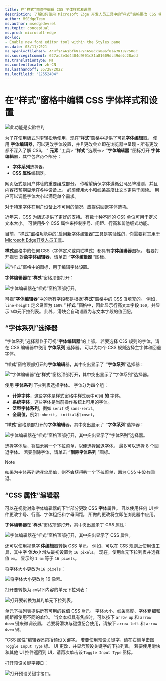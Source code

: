 ```yaml
---
title: 在“样式”窗格中编辑 CSS 字体样式和设置
description: 了解如何使用 Microsoft Edge 开发人员工具中的“样式”窗格更改 CSS 字体样式和设置。
author: MSEdgeTeam
ms.author: msedgedevrel
ms.topic: conceptual
ms.prod: microsoft-edge
no-loc:
- Enable new font editor tool within the Styles pane
ms.date: 03/11/2021
ms.openlocfilehash: 444f24e62bfb8a784650cca00af0ae791287506c
ms.sourcegitcommit: 627ac3e3d4404d9701c81a81609dc49de7c28add
ms.translationtype: MT
ms.contentlocale: zh-CN
ms.lasthandoff: 05/28/2022
ms.locfileid: "12552404"
---
```

# <a name="edit-css-font-styles-and-settings-in-the-styles-pane"></a>在“样式”窗格中编辑 CSS 字体样式和设置

![此功能是实验性的](../media/experimental-tag-14px.msft.png)

为了在使用版式时更轻松地使用，现在“**样式**”窗格中提供了可视**字体编辑**器。  使用 **字体编辑器**，可以更改字体设置，并且更改会立即在浏览器中呈现 - 所有更改都不深入了解 CSS。  “ **元素** ”工具> **“样式** ”选项卡> **“字体编辑器** ”图标打开 **字体编辑**器，其中包含两个部分：

*  **字体系列**选择器。
*  **CSS 属性**编辑器。

网页版式是用户体验的重要组成部分。  你希望确保字体遵循公司品牌准则，并且内容按预期显示在各种设备上。  必须使用大小和线条高度让文本更易于阅读。  用户可以调整字体大小以满足单个需求。

对于特定字体在用户设备上不可用的情况，应提供回退字体选项。

近年来，CSS 为版式提供了更好的支持。  有数十种不同的 CSS 单位可用于定义文本大小。  可使用多个 CSS 属性来控制字号、间距、行高和其他版式功能。

目前，“[样式”窗格功能中的“启用新字体编辑器”工具](../experimental-features/index.md#enable-the-font-editor-tool-within-the-styles-pane)是实验性的，你需要[将其用于Microsoft Edge开发人员工具](../experimental-features/index.md#turning-an-experiment-on-or-off)。

**样式**窗格中的任何 CSS（字体定义或内联样式）都具有**字体编辑器**图标。  若要打开视觉 **对象字体编辑器**，请单击 **“字体编辑器** ”图标。

![“样式”窗格中的图标，用于编辑字体设置。](../media/font-editor-icon.msft.png)

**字体编辑器**在“**样式**”窗格顶部打开：

![字体编辑器在“样式”窗格顶部打开。](../media/font-editor-open.msft.png)

可视“**字体编辑器**”中的所有字段都是根据“**样式**”窗格中的 CSS 值填充的。  例如， `line-height` 定义设置为 `160%` “ **样式** ”窗格中，因此显示行高文本字段 `160`，并显示 `%`单元下拉列表。  此外，滑块会自动设置为与文本字段的值匹配。


<!-- ====================================================================== -->
## <a name="the-font-family-selector"></a>“字体系列”选择器

“字体系列”选择器位于可视“**字体编辑器**”的上部。  若要选择 CSS 规则的字体，请在 CSS 编辑器中使用 **字体系列** 选择器。  可以为每个 CSS 规则选择主字体和回退字体。

“样**式**”窗格顶部打开的**字体编辑**器，其中突出显示了 **“字体系列**”选择器：

![“字体编辑器”在“样式”窗格顶部打开，其中突出显示了“字体系列”选择器。](../media/font-editor-font-family.msft.png)

使用 **字体系列** 下拉列表选择字体。  字体分为四个组：

*  **计算字体**，这些字体是样式窗格中样式表中可用 **的** 字体。
*  **系统字体**，这些字体是当前操作系统上可用的字体。
*  **泛型字体系列**，例如 `serif` 或 `sans-serif`。
*  **全局值**，例如 `inherit`， `initial`和 `unset`。

“样**式**”窗格顶部打开的**字体编辑**器，其中突出显示了 **“字体系列**”选择器：

![字体编辑器在“样式”窗格顶部打开，其中突出显示了“字体系列”选择器。](../media/font-editor-font-family-list.msft.png)

选择字体后，将显示另一个下拉菜单，以便选择回退字体。  最多可以选择 8 个回退字体。  若要删除字体，请单击 **“删除字体系列** ”图标。

<!--![The font editor with a defined list of fonts and fallback fonts.](../media/font-editor-defining-fonts.msft.png)-->

> [!NOTE]
> 如果为字体系列选择全局值，则不会获得另一个下拉菜单，因为 CSS 中没有回退。


<!-- ====================================================================== -->
## <a name="the-css-properties-editor"></a>“CSS 属性”编辑器

可以在视觉对象字体编辑器的下半部分更改 CSS **字**体属性。  可以使用任何 UI 控件更改字号、行高、字体粗细和字母间距。  所做的更改将立即在浏览器中应用。

**字体编辑器**在“**样式**”窗格顶部打开，其中突出显示了 CSS 属性：

![字体编辑器在“样式”窗格顶部打开，其中突出显示了 CSS 属性。](../media/font-editor-css-properties.msft.png)

还可以使用视觉字 **体编辑**器转换 CSS 单元。  例如，可以在 CSS 规则上使用该工具，其中字 **体大小** 滑块最初设置为 `16 pixels`。  现在，使用单元下拉列表并选择值 `em`。  显示的 `1 em` 等于 `16 pixels`。

将字体大小更改为 `16 pixels`：

![将字体大小更改为 16 像素。](../media/font-editor-setting-to-16px.msft.png)

打开要转换为 `em`以下内容的单元下拉列表：

![打开要转换为其的单元下拉列表。](../media/font-editor-converted-to-em.msft.png)

单元下拉列表提供所有可用的数值 CSS 单元。  字体大小、线条高度、字体粗细和间距都使用不同的单位。  当文本框具有焦点时，可以按下 `arrow up` 和 `arrow down` 键来微调设置。  若要将滑块与键盘配合使用，请按下 `arrow left` 和 `arrow down` 键。

“CSS 属性”编辑器还包括预设关键字。  若要使用预设关键字，请在右侧单击图 `Toggle Input Type` 标。  UI 更改，并显示预设关键字的下拉列表。  若要使用滑块和其他 UI 控件返回到 UI，请再次单击该 `Toggle Input Type` 图标。

打开预设关键字接口：

![打开预设关键字接口。](../media/font-editor-preset-font-sizes.msft.png)
